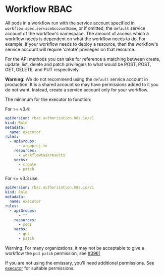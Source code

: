 # Workflow RBAC

All pods in a workflow run with the service account specified in `workflow.spec.serviceAccountName`, or if omitted,
the `default` service account of the workflow's namespace. The amount of access which a workflow needs is dependent on
what the workflow needs to do. For example, if your workflow needs to deploy a resource, then the workflow's service
account will require 'create' privileges on that resource.

For the API methods you can take for reference a matching between create, update, list, delete and patch privilegies to what would be POST, POST, GET, DELETE, and PUT respectively.

**Warning**: We do not recommend using the `default` service account in production. It is a shared account so may have
permissions added to it you do not want. Instead, create a service account only for your workflow.

The minimum for the executor to function:

For >= v3.4:

```yaml
apiVersion: rbac.authorization.k8s.io/v1
kind: Role
metadata:
  name: executor
rules:
  - apiGroups:
      - argoproj.io
    resources:
      - workflowtaskresults
    verbs:
      - create
      - patch
```

For <= v3.3 use.

```yaml
apiVersion: rbac.authorization.k8s.io/v1
kind: Role
metadata:
  name: executor
rules:
  - apiGroups:
      - ""
    resources:
      - pods
    verbs:
      - get
      - patch
```

Warning: For many organizations, it may not be acceptable to give a workflow the `pod patch` permission, see [#3961](https://github.com/argoproj/argo-workflows/issues/3961)

If you are not using the emissary, you'll need additional permissions.
See [executor](https://github.com/argoproj/argo-workflows/tree/master/manifests/quick-start/base/executor) for suitable
permissions.
